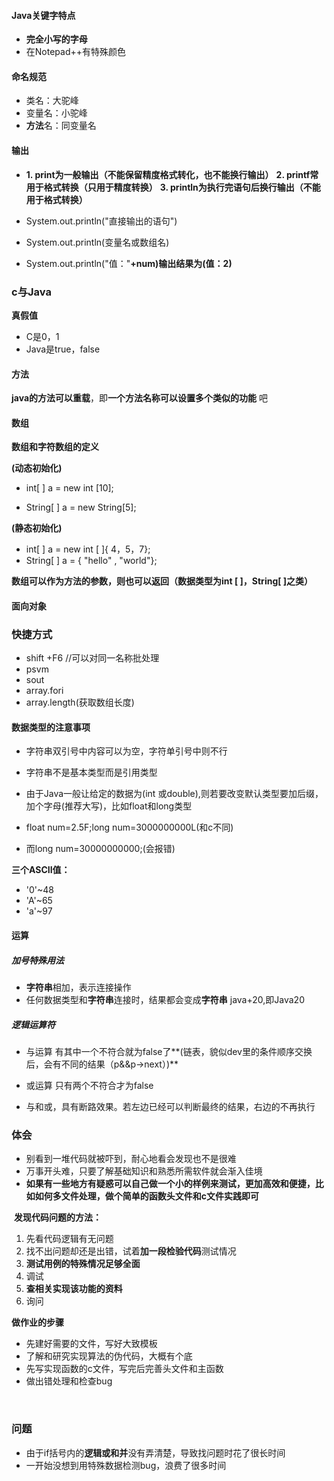 #### Java关键字特点

- **完全小写的字母**
- 在Notepad++有特殊颜色

#### 命名规范

- 类名：大驼峰
- 变量名：小驼峰
- **方法**名：同变量名

#### 输出

- **1.  print为一般输出（不能保留精度格式转化，也不能换行输出）** 
  **2. printf常用于格式转换（只用于精度转换）** 
  **3. println为执行完语句后换行输出（不能用于格式转换）**

- System.out.println("直接输出的语句")

- System.out.println(变量名或数组名)

- System.out.println("值："**+**num)输出结果为**(值：2)**

### c与Java

**真假值**

- C是0，1 
-  Java是true，false

#### 方法

**java的方法可以重载**，即**一个方法名称可以设置多个类似的功能** 吧 

#### 数组

**数组和字符数组的定义**

**(动态初始化)**

- int[ ] a = new int [10];

- String[ ] a = new String[5];

**(静态初始化)**

- int[ ] a = new int [ ]{ 4，5，7};
- String[ ] a = { "hello" , "world"};

**数组可以作为方法的参数，则也可以返回（数据类型为int [ ]，String[ ]之类）**

#### 面向对象

### 快捷方式

- shift +F6 //可以对同一名称批处理
- psvm
- sout
- array.fori
- array.length(获取数组长度)




#### **数据类型的注意事项**

- 字符串双引号中内容可以为空，字符单引号中则不行

- 字符串不是基本类型而是引用类型

- 由于Java一般让给定的数据为(int 或double),则若要改变默认类型要加后缀，加个字母(推荐大写)，比如float和long类型 

- float num=2.5F;long num=3000000000L(和c不同) 

- 而long num=30000000000;(会报错)


**三个ASCII值：**

- '0'~48   
- 'A'~65  
- 'a'~97   

#### 运算

##### 加号特殊用法

- **字符串**相加，表示连接操作
- 任何数据类型和**字符串**连接时，结果都会变成**字符串**  java+20,即Java20

##### 逻辑运算符

- 与运算 	有其中一个不符合就为false了**(链表，貌似dev里的条件顺序交换后，会有不同的结果（p&&p->next）)**

- 或运算	只有两个不符合才为false

- 与和或，具有断路效果。若左边已经可以判断最终的结果，右边的不再执行







### 体会

- 别看到一堆代码就被吓到，耐心地看会发现也不是很难
- 万事开头难，只要了解基础知识和熟悉所需软件就会渐入佳境
- **如果有一些地方有疑惑可以自己做一个小的样例来测试，更加高效和便捷，比如如何多文件处理，做个简单的函数头文件和c文件实践即可**


​     **发现代码问题的方法：**

1. 先看代码逻辑有无问题
2. 找不出问题却还是出错，试着**加一段检验代码**测试情况
3. **测试用例的特殊情况足够全面**
4. 调试
5. **查相关实现该功能的资料**
6. 询问

**做作业的步骤**

- 先建好需要的文件，写好大致模板
- 了解和研究实现算法的伪代码，大概有个底
- 先写实现函数的c文件，写完后完善头文件和主函数
- 做出错处理和检查bug

​                       

### 问题

- 由于if括号内的**逻辑或和并**没有弄清楚，导致找问题时花了很长时间
- 一开始没想到用特殊数据检测bug，浪费了很多时间





